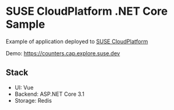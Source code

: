 # SUSE CloudPlatform .NET Core Sample

Example of application deployed to [SUSE CloudPlatform](https://www.suse.com/products/cloud-application-platform/)

Demo: https://counters.cap.explore.suse.dev

## Stack

* UI: Vue
* Backend: ASP.NET Core 3.1
* Storage: Redis
